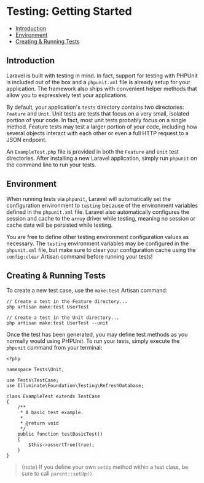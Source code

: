 # Testing: Getting Started

- [Introduction](#introduction)
- [Environment](#environment)
- [Creating & Running Tests](#creating-and-running-tests)

<a name="introduction"></a>

## Introduction

Laravel is built with testing in mind. In fact, support for testing with PHPUnit is included out of the box and a `phpunit.xml` file is already setup for your application. The framework also ships with convenient helper methods that allow you to expressively test your applications.

By default, your application's `tests` directory contains two directories: `Feature` and `Unit`. Unit tests are tests that focus on a very small, isolated portion of your code. In fact, most unit tests probably focus on a single method. Feature tests may test a larger portion of your code, including how several objects interact with each other or even a full HTTP request to a JSON endpoint.

An `ExampleTest.php` file is provided in both the `Feature` and `Unit` test directories. After installing a new Laravel application, simply run `phpunit` on the command line to run your tests.

<a name="environment"></a>

## Environment

When running tests via `phpunit`, Laravel will automatically set the configuration environment to `testing` because of the environment variables defined in the `phpunit.xml` file. Laravel also automatically configures the session and cache to the `array` driver while testing, meaning no session or cache data will be persisted while testing.

You are free to define other testing environment configuration values as necessary. The `testing` environment variables may be configured in the `phpunit.xml` file, but make sure to clear your configuration cache using the `config:clear` Artisan command before running your tests!

<a name="creating-and-running-tests"></a>

## Creating & Running Tests

To create a new test case, use the `make:test` Artisan command:

    // Create a test in the Feature directory...
    php artisan make:test UserTest
    
    // Create a test in the Unit directory...
    php artisan make:test UserTest --unit
    

Once the test has been generated, you may define test methods as you normally would using PHPUnit. To run your tests, simply execute the `phpunit` command from your terminal:

    <?php
    
    namespace Tests\Unit;
    
    use Tests\TestCase;
    use Illuminate\Foundation\Testing\RefreshDatabase;
    
    class ExampleTest extends TestCase
    {
        /**
         * A basic test example.
         *
         * @return void
         */
        public function testBasicTest()
        {
            $this->assertTrue(true);
        }
    }
    

> {note} If you define your own `setUp` method within a test class, be sure to call `parent::setUp()`.